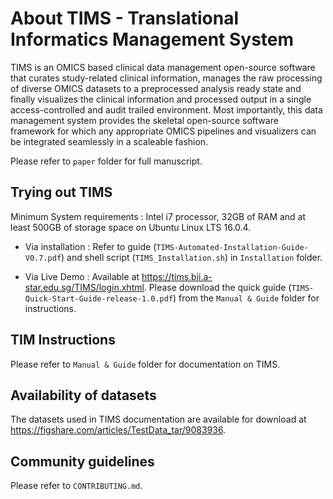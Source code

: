 # About TIMS - Translational Informatics Management System
TIMS is an OMICS based clinical data management open-source software that curates study-related clinical information, manages the raw processing of diverse OMICS datasets to a preprocessed analysis ready state and finally visualizes the clinical information and processed output in a single access-controlled and audit trailed environment. Most importantly, this data management system provides the skeletal open-source software framework for which any appropriate OMICS pipelines and visualizers can be integrated seamlessly in a scaleable fashion. 

Please refer to `paper` folder for full manuscript. 

## Trying out TIMS
Minimum System requirements : Intel i7 processor, 32GB of RAM and at least 500GB of storage space on Ubuntu Linux LTS 16.0.4.

- Via installation : Refer to guide (`TIMS-Automated-Installation-Guide-V0.7.pdf`) and shell script (`TIMS_Installation.sh`) in `Installation` folder.

- Via Live Demo : Available at https://tims.bii.a-star.edu.sg/TIMS/login.xhtml. Please download the quick guide (`TIMS-Quick-Start-Guide-release-1.0.pdf`) from the `Manual & Guide` folder for instructions.

## TIM Instructions
Please refer to `Manual & Guide` folder for documentation on TIMS.

## Availability of datasets
The datasets used in TIMS documentation are available for download at https://figshare.com/articles/TestData_tar/9083936. 

## Community guidelines
Please refer to `CONTRIBUTING.md`.